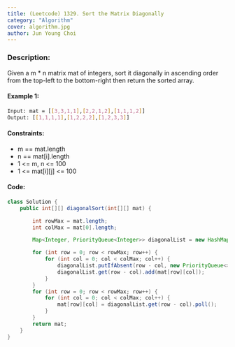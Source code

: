 ```yaml
---
title: (Leetcode) 1329. Sort the Matrix Diagonally 
category: "Algorithm"
cover: algorithm.jpg
author: Jun Young Choi
---
```


### Description:  

Given a m * n matrix mat of integers, sort it diagonally in ascending order from the top-left to the bottom-right then return the sorted array.

#### Example 1:  

~~~bash
Input: mat = [[3,3,1,1],[2,2,1,2],[1,1,1,2]]
Output: [[1,1,1,1],[1,2,2,2],[1,2,3,3]]
~~~

#### Constraints:  

- m == mat.length
- n == mat[i].length
- 1 <= m, n <= 100
- 1 <= mat[i][j] <= 100

#### Code:  

~~~java
class Solution {
    public int[][] diagonalSort(int[][] mat) {

        int rowMax = mat.length;
        int colMax = mat[0].length;

        Map<Integer, PriorityQueue<Integer>> diagonalList = new HashMap<>();

        for (int row = 0; row < rowMax; row++) {
            for (int col = 0; col < colMax; col++) {
                diagonalList.putIfAbsent(row - col, new PriorityQueue<>());
                diagonalList.get(row - col).add(mat[row][col]);
            }
        }
        for (int row = 0; row < rowMax; row++) {
            for (int col = 0; col < colMax; col++) {
                mat[row][col] = diagonalList.get(row - col).poll();
            }
        }
        return mat;
    }
}
~~~
